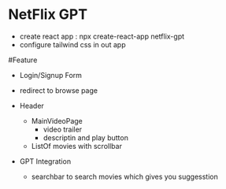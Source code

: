# NetFlix GPT

- create react app : npx create-react-app netflix-gpt
- configure tailwind css in out app 



#Feature 

- Login/Signup Form
- redirect to browse page

- Header
    - MainVideoPage
        - video trailer
        - descriptin and play button
    - ListOf movies with scrollbar
- GPT Integration
  - searchbar to search movies which gives you suggesstion